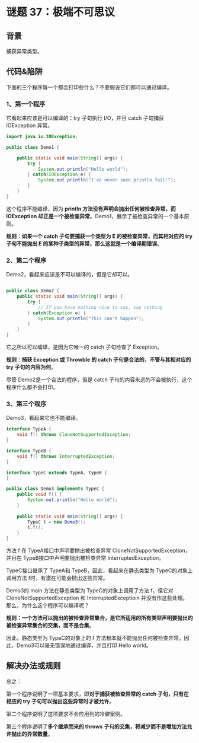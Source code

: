 # 谜题 37：极端不可思议  

## 背景

 捕获异常类型。

## 代码&陷阱

下面的三个程序每一个都会打印些什么？不要假设它们都可以通过编译。

### 1、第一个程序

它看起来应该是可以编译的：try 子句执行 I/O，并且 catch 子句捕获 IOException 异常。

```java
import java.io.IOException;

public class Demo1 {

    public static void main(String[] args) {
        try {
            System.out.println("Hello world");
        } catch(IOException e) {
            System.out.println("I've never seen println fail!");
        }
    }
}

```

这个程序不能编译，因为 **println 方法没有声明会抛出任何被检查异常，而IOException 却正是一个被检查异常**。Demo1，展示了被检查异常的一个基本原则。

**规则**：**如果一个 catch 子句要捕获一个类型为 E 的被检查异常，而其相对应的 try 子句不能抛出 E 的某种子类型的异常，那么这就是一个编译期错误**。 

### 2、第二个程序 

Demo2，看起来应该是不可以编译的，但是它却可以。  

```java

public class Demo2 {
    public static void main(String[] args) {
        try {
            // If you have nothing nice to say, say nothing
        } catch(Exception e) {
            System.out.println("This can't happen");
        }
    }
}
```

它之所以可以编译，是因为它唯一的 catch 子句检查了 Exception。

**规则**：**捕获 Exception 或 Throwble 的 catch 子句是合法的，不管与其相对应的 try 子句的内容为何**。

尽管 Demo2是一个合法的程序，但是 catch 子句的内容永远的不会被执行，这个程序什么都不会打印。  

### 3、第三个程序

Demo3，看起来它也不能编译。  

```java
interface TypeA {
    void f() throws CloneNotSupportedException;
}

interface TypeB {
    void f() throws InterruptedException;
}

interface TypeC extends TypeA, TypeB {
}

public class Demo3 implements TypeC {
    public void f() {
        System.out.println("Hello world");
    }
    
    public static void main(String[] args) {
        TypeC t = new Demo3();
        t.f();
    }
}
```

方法 f 在 TypeA接口中声明要抛出被检查异常 CloneNotSupportedException，并且在 TypeB接口中声明要抛出被检查异常 InterruptedException。

TypeC接口继承了 TypeA和 TypeB，因此，看起来在静态类型为 TypeC的对象上调用方法 f时，有潜在可能会抛出这些异常。

Demo3的 main 方法在静态类型为 TypeC的对象上调用了方法 f，但它对 CloneNotSupportedException 和 InterruptedExceptioin 并没有作这些处理。那么，为什么这个程序可以编译呢？    

**规则：一个方法可以抛出的被检查异常集合，是它所适用的所有类型声明要抛出的被检查异常集合的交集，而不是合集**。

因此，静态类型为 TypeC的对象上的 f 方法根本就不能抛出任何被检查异常。因此，Demo3可以毫无错误地通过编译，并且打印 Hello world。  

## 解决办法或规则

总之：

第一个程序说明了一项基本要求，即**对于捕获被检查异常的 catch 子句，只有在相应的 try 子句可以抛出这些异常时才被允许**。

第二个程序说明了这项要求不会应用到的冷僻案例。

第三个程序说明了**多个继承而来的 throws 子句的交集，将减少而不是增加方法允许抛出的异常数量**。  


